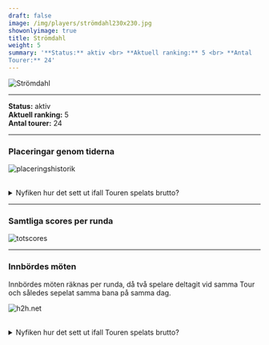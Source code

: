 ```yaml
---  
draft: false  
image: /img/players/strömdahl230x230.jpg  
showonlyimage: true  
title: Strömdahl  
weight: 5  
summary: '**Status:** aktiv <br> **Aktuell ranking:** 5 <br> **Antal
Tourer:** 24'  
---
```


![Strömdahl](/img/players/strömdahl230x230.jpg)

------------------------------------------------------------------------

**Status:** aktiv  
**Aktuell ranking:** 5  
**Antal tourer:** 24

------------------------------------------------------------------------

### Placeringar genom tiderna

![placeringshistorik](/playerstats/Strömdahl.placing.net.png) <br><br>
<details> <summary>Nyfiken hur det sett ut ifall Touren spelats
brutto?</summary> <p>

![placeringshistorik](/playerstats/Strömdahl.placing.gross.png) </p>
</details>

------------------------------------------------------------------------

### Samtliga scores per runda

![totscores](/playerstats/Strömdahl.totscores.png)

------------------------------------------------------------------------

### Innbördes möten

Innbördes möten räknas per runda, då två spelare deltagit vid samma Tour
och således sepelat samma bana på samma dag.

![h2h.net](/playerstats/Strömdahl.h2h.net.png) <br><br> <details>
<summary>Nyfiken hur det sett ut ifall Touren spelats brutto?</summary>
<p>

![h2h.gross](/playerstats/Strömdahl.h2h.gross.png) </p> </details>
